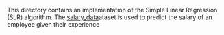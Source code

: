This directory contains an implementation of the Simple Linear Regression (SLR) algorithm. The [salary_data](https://github.com/Mufumi/Udemy-Machine-Learning-A_Z-Online_Course/blob/main/Python/Regression/Simple%20Linear%20Regression/Salary_Data.csv)ataset is used to predict the salary of an employee given their experience
